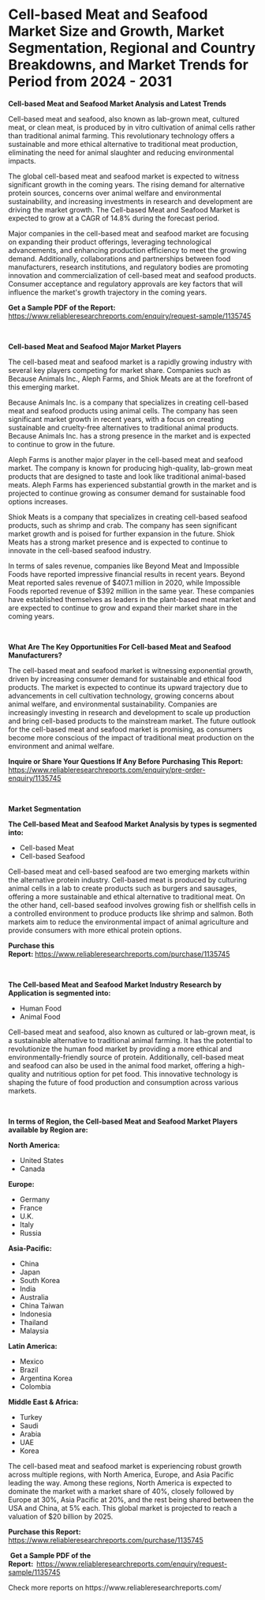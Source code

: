 <p><h1>Cell-based Meat and Seafood Market Size and Growth, Market Segmentation, Regional and Country Breakdowns, and Market Trends for Period from 2024 -  2031</h1></p><p><strong>Cell-based Meat and Seafood Market Analysis and Latest Trends</strong></p>
<p><p>Cell-based meat and seafood, also known as lab-grown meat, cultured meat, or clean meat, is produced by in vitro cultivation of animal cells rather than traditional animal farming. This revolutionary technology offers a sustainable and more ethical alternative to traditional meat production, eliminating the need for animal slaughter and reducing environmental impacts.</p><p>The global cell-based meat and seafood market is expected to witness significant growth in the coming years. The rising demand for alternative protein sources, concerns over animal welfare and environmental sustainability, and increasing investments in research and development are driving the market growth. The Cell-based Meat and Seafood Market is expected to grow at a CAGR of 14.8% during the forecast period.</p><p>Major companies in the cell-based meat and seafood market are focusing on expanding their product offerings, leveraging technological advancements, and enhancing production efficiency to meet the growing demand. Additionally, collaborations and partnerships between food manufacturers, research institutions, and regulatory bodies are promoting innovation and commercialization of cell-based meat and seafood products. Consumer acceptance and regulatory approvals are key factors that will influence the market's growth trajectory in the coming years.</p></p>
<p><strong>Get a Sample PDF of the Report:&nbsp;</strong> <a href="https://www.reliableresearchreports.com/enquiry/request-sample/1135745">https://www.reliableresearchreports.com/enquiry/request-sample/1135745</a></p>
<p>&nbsp;</p>
<p><strong>Cell-based Meat and Seafood Major Market Players</strong></p>
<p><p>The cell-based meat and seafood market is a rapidly growing industry with several key players competing for market share. Companies such as Because Animals Inc., Aleph Farms, and Shiok Meats are at the forefront of this emerging market.</p><p>Because Animals Inc. is a company that specializes in creating cell-based meat and seafood products using animal cells. The company has seen significant market growth in recent years, with a focus on creating sustainable and cruelty-free alternatives to traditional animal products. Because Animals Inc. has a strong presence in the market and is expected to continue to grow in the future.</p><p>Aleph Farms is another major player in the cell-based meat and seafood market. The company is known for producing high-quality, lab-grown meat products that are designed to taste and look like traditional animal-based meats. Aleph Farms has experienced substantial growth in the market and is projected to continue growing as consumer demand for sustainable food options increases.</p><p>Shiok Meats is a company that specializes in creating cell-based seafood products, such as shrimp and crab. The company has seen significant market growth and is poised for further expansion in the future. Shiok Meats has a strong market presence and is expected to continue to innovate in the cell-based seafood industry.</p><p>In terms of sales revenue, companies like Beyond Meat and Impossible Foods have reported impressive financial results in recent years. Beyond Meat reported sales revenue of $407.1 million in 2020, while Impossible Foods reported revenue of $392 million in the same year. These companies have established themselves as leaders in the plant-based meat market and are expected to continue to grow and expand their market share in the coming years.</p></p>
<p>&nbsp;</p>
<p><strong>What Are The Key Opportunities For Cell-based Meat and Seafood Manufacturers?</strong></p>
<p><p>The cell-based meat and seafood market is witnessing exponential growth, driven by increasing consumer demand for sustainable and ethical food products. The market is expected to continue its upward trajectory due to advancements in cell cultivation technology, growing concerns about animal welfare, and environmental sustainability. Companies are increasingly investing in research and development to scale up production and bring cell-based products to the mainstream market. The future outlook for the cell-based meat and seafood market is promising, as consumers become more conscious of the impact of traditional meat production on the environment and animal welfare.</p></p>
<p><strong>Inquire or Share Your Questions If Any Before Purchasing This Report:</strong> <a href="https://www.reliableresearchreports.com/enquiry/pre-order-enquiry/1135745">https://www.reliableresearchreports.com/enquiry/pre-order-enquiry/1135745</a></p>
<p>&nbsp;</p>
<p><strong>Market Segmentation</strong></p>
<p><strong>The Cell-based Meat and Seafood Market Analysis by types is segmented into:</strong></p>
<p><ul><li>Cell-based Meat</li><li>Cell-based Seafood</li></ul></p>
<p><p>Cell-based meat and cell-based seafood are two emerging markets within the alternative protein industry. Cell-based meat is produced by culturing animal cells in a lab to create products such as burgers and sausages, offering a more sustainable and ethical alternative to traditional meat. On the other hand, cell-based seafood involves growing fish or shellfish cells in a controlled environment to produce products like shrimp and salmon. Both markets aim to reduce the environmental impact of animal agriculture and provide consumers with more ethical protein options.</p></p>
<p><strong>Purchase this Report:&nbsp;</strong><a href="https://www.reliableresearchreports.com/purchase/1135745">https://www.reliableresearchreports.com/purchase/1135745</a></p>
<p>&nbsp;</p>
<p><strong>The Cell-based Meat and Seafood Market Industry Research by Application is segmented into:</strong></p>
<p><ul><li>Human Food</li><li>Animal Food</li></ul></p>
<p><p>Cell-based meat and seafood, also known as cultured or lab-grown meat, is a sustainable alternative to traditional animal farming. It has the potential to revolutionize the human food market by providing a more ethical and environmentally-friendly source of protein. Additionally, cell-based meat and seafood can also be used in the animal food market, offering a high-quality and nutritious option for pet food. This innovative technology is shaping the future of food production and consumption across various markets.</p></p>
<p>&nbsp;</p>
<p><strong>In terms of Region, the Cell-based Meat and Seafood Market Players available by Region are:</strong></p>
<p>
    <p> <strong> North America: </strong>
        <ul>
            <li>United States</li>
            <li>Canada</li>
        </ul>
        </p> 
    <p> <strong> Europe: </strong>
        <ul>
            <li>Germany</li>
            <li>France</li>
            <li>U.K.</li>
            <li>Italy</li>
            <li>Russia</li>
        </ul>
        </p> 
    <p> <strong> Asia-Pacific: </strong>
        <ul>
            <li>China</li>
            <li>Japan</li>
            <li>South Korea</li>
            <li>India</li>
            <li>Australia</li>
            <li>China Taiwan</li>
            <li>Indonesia</li>
            <li>Thailand</li>
            <li>Malaysia</li>
        </ul>
        </p> 
    <p> <strong> Latin America: </strong>
        <ul>
            <li>Mexico</li>
            <li>Brazil</li>
            <li>Argentina Korea</li>
            <li>Colombia</li>
        </ul>
        </p> 
    <p> <strong> Middle East & Africa: </strong>
        <ul>
            <li>Turkey</li>
            <li>Saudi</li>
            <li>Arabia</li>
            <li>UAE</li>
            <li>Korea</li>
        </ul>
    </p>
    </p>
<p><p>The cell-based meat and seafood market is experiencing robust growth across multiple regions, with North America, Europe, and Asia Pacific leading the way. Among these regions, North America is expected to dominate the market with a market share of 40%, closely followed by Europe at 30%, Asia Pacific at 20%, and the rest being shared between the USA and China, at 5% each. This global market is projected to reach a valuation of $20 billion by 2025.</p></p>
<p><strong>Purchase this Report: </strong><a href="https://www.reliableresearchreports.com/purchase/1135745">https://www.reliableresearchreports.com/purchase/1135745</a></p>
<p>&nbsp;<strong>Get a Sample PDF of the Report:&nbsp;&nbsp;</strong><a href="https://www.reliableresearchreports.com/enquiry/request-sample/1135745">https://www.reliableresearchreports.com/enquiry/request-sample/1135745</a></p>
<p><strong></strong></p>
<p>Check more reports on https://www.reliableresearchreports.com/</p>